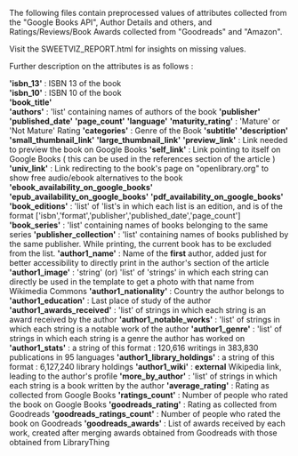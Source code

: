 The following files contain preprocessed values of attributes collected from the "Google Books API", Author Details and others, and Ratings/Reviews/Book Awards collected from "Goodreads" and "Amazon".

Visit the SWEETVIZ_REPORT.html for insights on missing values.

Further description on the attributes is as follows :

**'isbn_13'** : ISBN 13 of the book  
**'isbn_10'** : ISBN 10 of the book  
**'book_title'**   
**'authors'**    : 'list' containing names of authors of the book
**'publisher'** 
**'published_date'**
**'page_count'** 
**'language'** 
**'maturity_rating'** : 'Mature' or 'Not Mature' Rating
**'categories'** : Genre of the Book
**'subtitle'**
**'description'**
**'small_thumbnail_link'**
**'large_thumbnail_link'**
**'preview_link'** : Link needed to preview the book on Google Books
**'self_link'** : Link pointing to itself on Google Books ( this can be used in the references section of the article )
**'univ_link'** : Link redirecting to the book's page on "openlibrary.org" to show free audio/ebook alternatives to the book
**'ebook_availability_on_google_books'**
**'epub_availability_on_google_books'**
**'pdf_availability_on_google_books'**
**'book_editions'** : 'list' of 'list's in which each list is an edition, and is of the format ['isbn','format','publisher','published_date','page_count']
**'book_series'** : 'list' containing names of books belonging to the same series
**'publisher_collection'** : 'list' containing names of books published by the same publisher. While printing, the current book has to be excluded from the list.
**'author1_name'** : Name of the **first** author, added just for better accessibility to directly print in the author's section of the article
**'author1_image'** : 'string' (or) 'list' of 'strings' in which each string can directly be used in the template to get a photo with that name from Wikimedia Commons
**'author1_nationality'** : Country the author belongs to
**'author1_education'** : Last place of study of the author
**'author1_awards_received'** : 'list' of strings in which each string is an award received by the author
**'author1_notable_works'** : 'list' of strings in which each string is a notable work of the author
**'author1_genre'** : 'list' of strings in which each string is a genre the author has worked on
**'author1_stats'** : a string of this format : 120,616 writings in 383,830 publications in 95 languages
**'author1_library_holdings'** : a string of this format : 6,127,240 library holdings
**'author1_wiki'** : **external** Wikipedia link, leading to the author's profile
**'more_by_author'** : 'list' of strings in which each string is a book written by the author
**'average_rating'** : Rating as collected from Google Books
**'ratings_count'** : Number of people who rated the book on Google Books
**'goodreads_rating'** : Rating as collected from Goodreads
**'goodreads_ratings_count'** : Number of people who rated the book on Goodreads
**'goodreads_awards'** : List of awards received by each work, created after merging awards obtained from Goodreads with those obtained from LibraryThing

